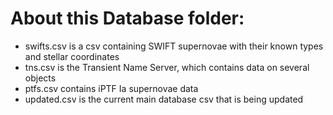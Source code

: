 <!--Folder contributed by Thomas Masha -->
# About this Database folder:
- swifts.csv is a csv containing SWIFT supernovae with their known types and stellar coordinates
- tns.csv is the Transient Name Server, which contains data on several objects
- ptfs.csv contains iPTF Ia supernovae data
- updated.csv is the current main database csv that is being updated
